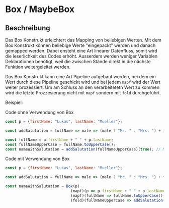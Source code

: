 # Box / MaybeBox

## Beschreibung

Das Box Konstrukt erleichtert das Mapping von beliebigen Werten. Mit dem Box Konstrukt können beliebige Werte "eingepackt" werden und danach gemapped werden. Dabei ensteht eine Art linearer Datenfluss, somit wird die leserlichkeit des Codes erhöht. Ausserdem werden weniger Variablen Deklarationen benötigt, weil die zwischen Stände direkt in die nächste Funktion weitergeleitet werden.



Das Box Konstrukt kann eine Art Pipeline aufgebaut werden, bei dem ein Wert durch diese Pipeline geschickt wird und bei jedem `mapf` wird der Wert weiter prozessiert. Um am Schluss an den verarbeitetetn Wert zu kommen wird die letzte Prozzesierung nicht mit `mapf` sondern mit `fold` durchgeführt.



Beispiel:

Code ohne Verwendung von Box

```javascript
const p = {firstName: "Lukas", lastName: "Mueller"};

const addSalutation = fullName => male => (male ? "Mr. " : "Mrs. ") + fullName;

const fullName = p.firstName + " " + p.lastName;
const fullNameUpperCase = fullName.toUpperCase();
const nameWithSalutation = addSalutation(fullNameUpperCase)(true); // Mr. LUKAS MUELLER
```

Code mit Verwendung von Box

```javascript
const p = {firstName: "Lukas", lastName: "Mueller"};

const addSalutation = fullName => male => (male ? "Mr. " : "Mrs. ") + fullName;

const nameWithSalutation = Box(p)
                             (mapf)(p => p.firstName + " " + p.lastName)
                             (mapf)(fullName => fullName.toUpperCase())
                             (fold)(fullNameUpperCase => addSalutation(fullNameUpperCase)(true)); // Mr. LUKAS MUELLER
```



